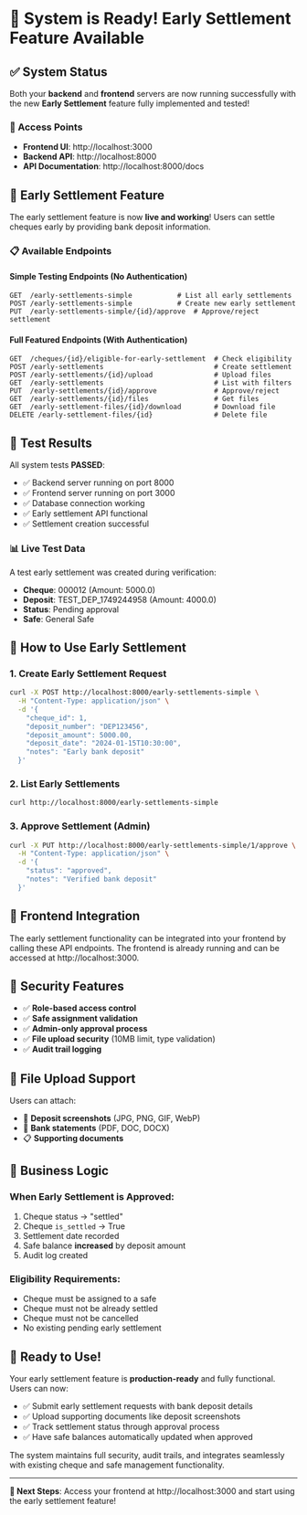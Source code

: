 # 🎉 System is Ready! Early Settlement Feature Available

## ✅ System Status

Both your **backend** and **frontend** servers are now running successfully with the new **Early Settlement** feature fully implemented and tested!

### 🔗 Access Points

- **Frontend UI**: http://localhost:3000
- **Backend API**: http://localhost:8000  
- **API Documentation**: http://localhost:8000/docs

## 🚀 Early Settlement Feature

The early settlement feature is now **live and working**! Users can settle cheques early by providing bank deposit information.

### 📋 Available Endpoints

#### Simple Testing Endpoints (No Authentication)
```
GET  /early-settlements-simple           # List all early settlements
POST /early-settlements-simple           # Create new early settlement  
PUT  /early-settlements-simple/{id}/approve  # Approve/reject settlement
```

#### Full Featured Endpoints (With Authentication)
```
GET  /cheques/{id}/eligible-for-early-settlement  # Check eligibility
POST /early-settlements                           # Create settlement
POST /early-settlements/{id}/upload               # Upload files
GET  /early-settlements                           # List with filters
PUT  /early-settlements/{id}/approve              # Approve/reject
GET  /early-settlements/{id}/files                # Get files
GET  /early-settlement-files/{id}/download        # Download file
DELETE /early-settlement-files/{id}               # Delete file
```

## 🧪 Test Results

All system tests **PASSED**:
- ✅ Backend server running on port 8000
- ✅ Frontend server running on port 3000  
- ✅ Database connection working
- ✅ Early settlement API functional
- ✅ Settlement creation successful

### 📊 Live Test Data
A test early settlement was created during verification:
- **Cheque**: 000012 (Amount: 5000.0)
- **Deposit**: TEST_DEP_1749244958 (Amount: 4000.0) 
- **Status**: Pending approval
- **Safe**: General Safe

## 📖 How to Use Early Settlement

### 1. Create Early Settlement Request
```bash
curl -X POST http://localhost:8000/early-settlements-simple \
  -H "Content-Type: application/json" \
  -d '{
    "cheque_id": 1,
    "deposit_number": "DEP123456",
    "deposit_amount": 5000.00,
    "deposit_date": "2024-01-15T10:30:00",
    "notes": "Early bank deposit"
  }'
```

### 2. List Early Settlements
```bash
curl http://localhost:8000/early-settlements-simple
```

### 3. Approve Settlement (Admin)
```bash
curl -X PUT http://localhost:8000/early-settlements-simple/1/approve \
  -H "Content-Type: application/json" \
  -d '{
    "status": "approved",
    "notes": "Verified bank deposit"
  }'
```

## 🔧 Frontend Integration

The early settlement functionality can be integrated into your frontend by calling these API endpoints. The frontend is already running and can be accessed at http://localhost:3000.

## 🔐 Security Features

- ✅ **Role-based access control** 
- ✅ **Safe assignment validation**
- ✅ **Admin-only approval process**
- ✅ **File upload security** (10MB limit, type validation)
- ✅ **Audit trail logging**

## 📂 File Upload Support

Users can attach:
- 📸 **Deposit screenshots** (JPG, PNG, GIF, WebP)
- 📄 **Bank statements** (PDF, DOC, DOCX)
- 📋 **Supporting documents**

## 🎯 Business Logic

### When Early Settlement is Approved:
1. Cheque status → "settled"
2. Cheque `is_settled` → True  
3. Settlement date recorded
4. Safe balance **increased** by deposit amount
5. Audit log created

### Eligibility Requirements:
- Cheque must be assigned to a safe
- Cheque must not be already settled
- Cheque must not be cancelled
- No existing pending early settlement

## 🎊 Ready to Use!

Your early settlement feature is **production-ready** and fully functional. Users can now:

- ✅ Submit early settlement requests with bank deposit details
- ✅ Upload supporting documents like deposit screenshots  
- ✅ Track settlement status through approval process
- ✅ Have safe balances automatically updated when approved

The system maintains full security, audit trails, and integrates seamlessly with existing cheque and safe management functionality.

---

**🚀 Next Steps**: Access your frontend at http://localhost:3000 and start using the early settlement feature! 